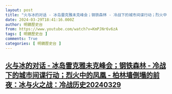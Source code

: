 ```yaml
---
layout: post
title: "火与冰的对话 - 冰岛雷克雅未克峰会；钢铁森林 - 冷战下的城市间谍行动；烈火中的凤凰 - 柏林墙倒塌的前夜：冰与火之战：冷战历史20240329"
date: 2024-03-29T18:41:16.000Z
author: 明鏡歷史台
from: https://www.youtube.com/watch?v=KmPJNr6v6zA
tags: [ 明鏡歷史台 ]
comments: True
categories: [ 明鏡歷史台 ]
---
```

<!--1711737676000-->
[火与冰的对话 - 冰岛雷克雅未克峰会；钢铁森林 - 冷战下的城市间谍行动；烈火中的凤凰 - 柏林墙倒塌的前夜：冰与火之战：冷战历史20240329](https://www.youtube.com/watch?v=KmPJNr6v6zA)
------

<div>

</div>
